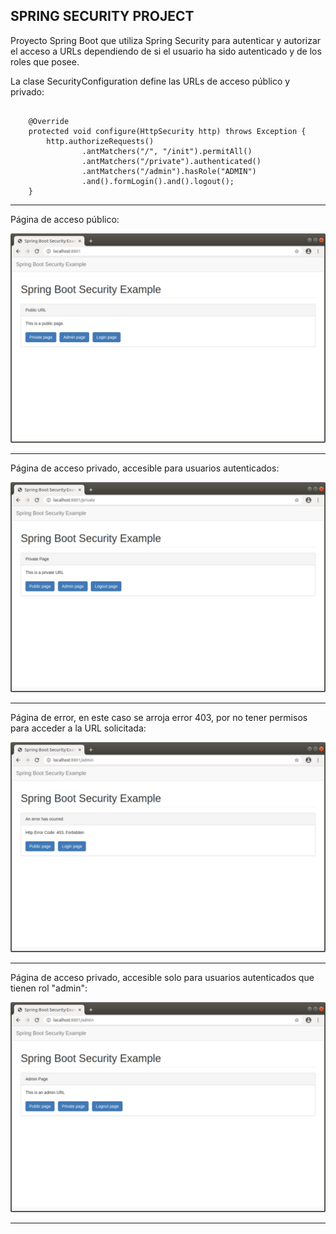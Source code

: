SPRING SECURITY PROJECT
-------------------------------------------------------------------------------------

Proyecto Spring Boot que utiliza Spring Security para autenticar y autorizar el 
acceso a URLs dependiendo de si el usuario ha sido autenticado y de los roles que posee.

La clase SecurityConfiguration define las URLs de acceso público y privado:


```

    @Override
    protected void configure(HttpSecurity http) throws Exception {
        http.authorizeRequests()
                .antMatchers("/", "/init").permitAll()
                .antMatchers("/private").authenticated()
                .antMatchers("/admin").hasRole("ADMIN")
                .and().formLogin().and().logout();
    }

```

-----------------------------------------------------------------------------------

Página de acceso público:

![Screenshot Public](screenshots/public_page.png)

-----------------------------------------------------------------------------------

Página de acceso privado, accesible para usuarios autenticados:

![Screenshot Private](screenshots/private_page.png)

-----------------------------------------------------------------------------------

Página de error, en este caso se arroja error 403, 
por no tener permisos para acceder a la URL solicitada:

![Screenshot Private](screenshots/403-page.png)

-----------------------------------------------------------------------------------

Página de acceso privado, accesible solo para usuarios autenticados que tienen rol "admin":

![Screenshot Private](screenshots/admin_page.png)

-----------------------------------------------------------------------------------

